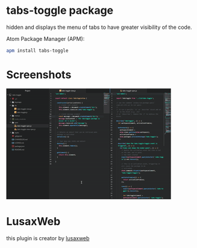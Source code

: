 # tabs-toggle package

hidden and displays the menu of tabs to have greater visibility of the code.

Atom Package Manager (APM):
```bash
apm install tabs-toggle
```
# Screenshots
![primer ScreenShot](https://github.com/luisDanielRoviraContreras/tabs-toggle/blob/master/screenshots/tabs-toggle.gif)

# LusaxWeb

this plugin is creator by [lusaxweb](http://www.lusaxweb.com.ve/)
